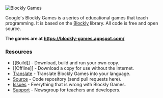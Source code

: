 ![Blockly Games](https://raw.githubusercontent.com/wiki/google/blockly-games/title.png)

Google's Blockly Games is a series of educational games that teach programming.
It is based on the [Blockly](https://developers.google.com/blockly/) library.
All code is free and open source.

**The games are at https://blockly-games.appspot.com/**

### Resources

* [[Build]] - Download, build and run your own copy.
* [[Offline]] - Download a copy for use without the Internet.
* [Translate](https://developers.google.com/blockly/hacking/translating) - Translate Blockly Games into your language.
* [Source](https://github.com/google/blockly-games) - Code repository (send pull requests here).
* [Issues](https://github.com/google/blockly-games/issues) - Everything that is wrong with Blockly Games.
* [Support](https://groups.google.com/forum/#!forum/blockly-games) - Newsgroup for teachers and developers.
